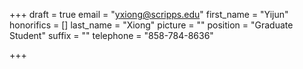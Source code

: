 +++
draft = true
email = "yxiong@scripps.edu"
first_name = "Yijun"
honorifics = []
last_name = "Xiong"
picture = ""
position = "Graduate Student"
suffix = ""
telephone = "858-784-8636"

+++
